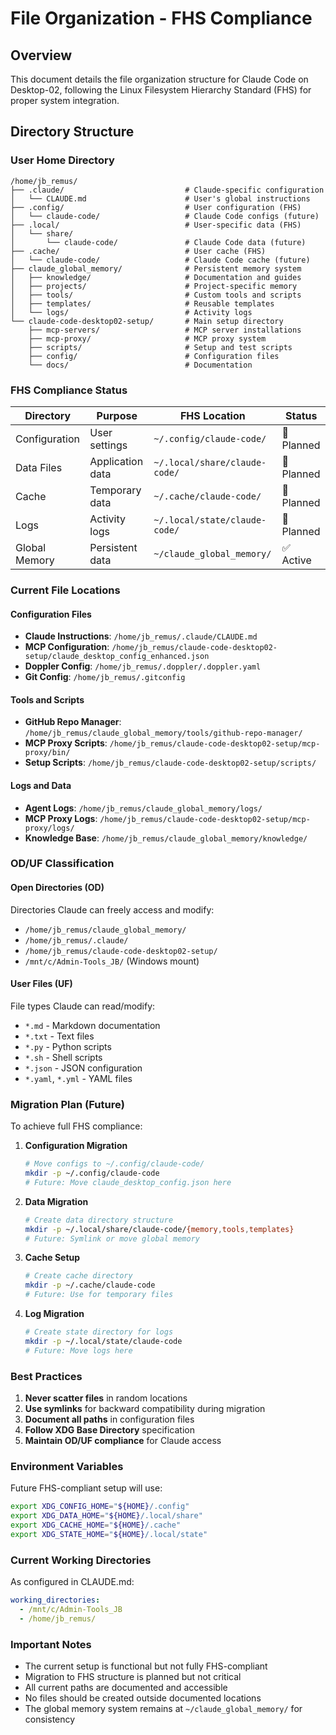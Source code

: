 # File Organization - FHS Compliance

## Overview
This document details the file organization structure for Claude Code on Desktop-02, following the Linux Filesystem Hierarchy Standard (FHS) for proper system integration.

## Directory Structure

### User Home Directory
```
/home/jb_remus/
├── .claude/                           # Claude-specific configuration
│   └── CLAUDE.md                      # User's global instructions
├── .config/                           # User configuration (FHS)
│   └── claude-code/                   # Claude Code configs (future)
├── .local/                            # User-specific data (FHS)
│   └── share/                         
│       └── claude-code/               # Claude Code data (future)
├── .cache/                            # User cache (FHS)
│   └── claude-code/                   # Claude Code cache (future)
├── claude_global_memory/              # Persistent memory system
│   ├── knowledge/                     # Documentation and guides
│   ├── projects/                      # Project-specific memory
│   ├── tools/                         # Custom tools and scripts
│   ├── templates/                     # Reusable templates
│   └── logs/                          # Activity logs
└── claude-code-desktop02-setup/       # Main setup directory
    ├── mcp-servers/                   # MCP server installations
    ├── mcp-proxy/                     # MCP proxy system
    ├── scripts/                       # Setup and test scripts
    ├── config/                        # Configuration files
    └── docs/                          # Documentation
```

### FHS Compliance Status

| Directory | Purpose | FHS Location | Status |
|-----------|---------|--------------|--------|
| Configuration | User settings | `~/.config/claude-code/` | 🔄 Planned |
| Data Files | Application data | `~/.local/share/claude-code/` | 🔄 Planned |
| Cache | Temporary data | `~/.cache/claude-code/` | 🔄 Planned |
| Logs | Activity logs | `~/.local/state/claude-code/` | 🔄 Planned |
| Global Memory | Persistent data | `~/claude_global_memory/` | ✅ Active |

### Current File Locations

#### Configuration Files
- **Claude Instructions**: `/home/jb_remus/.claude/CLAUDE.md`
- **MCP Configuration**: `/home/jb_remus/claude-code-desktop02-setup/claude_desktop_config_enhanced.json`
- **Doppler Config**: `/home/jb_remus/.doppler/.doppler.yaml`
- **Git Config**: `/home/jb_remus/.gitconfig`

#### Tools and Scripts
- **GitHub Repo Manager**: `/home/jb_remus/claude_global_memory/tools/github-repo-manager/`
- **MCP Proxy Scripts**: `/home/jb_remus/claude-code-desktop02-setup/mcp-proxy/bin/`
- **Setup Scripts**: `/home/jb_remus/claude-code-desktop02-setup/scripts/`

#### Logs and Data
- **Agent Logs**: `/home/jb_remus/claude_global_memory/logs/`
- **MCP Proxy Logs**: `/home/jb_remus/claude-code-desktop02-setup/mcp-proxy/logs/`
- **Knowledge Base**: `/home/jb_remus/claude_global_memory/knowledge/`

### OD/UF Classification

#### Open Directories (OD)
Directories Claude can freely access and modify:
- `/home/jb_remus/claude_global_memory/`
- `/home/jb_remus/.claude/`
- `/home/jb_remus/claude-code-desktop02-setup/`
- `/mnt/c/Admin-Tools_JB/` (Windows mount)

#### User Files (UF)
File types Claude can read/modify:
- `*.md` - Markdown documentation
- `*.txt` - Text files
- `*.py` - Python scripts
- `*.sh` - Shell scripts
- `*.json` - JSON configuration
- `*.yaml`, `*.yml` - YAML files

### Migration Plan (Future)

To achieve full FHS compliance:

1. **Configuration Migration**
   ```bash
   # Move configs to ~/.config/claude-code/
   mkdir -p ~/.config/claude-code
   # Future: Move claude_desktop_config.json here
   ```

2. **Data Migration**
   ```bash
   # Create data directory structure
   mkdir -p ~/.local/share/claude-code/{memory,tools,templates}
   # Future: Symlink or move global memory
   ```

3. **Cache Setup**
   ```bash
   # Create cache directory
   mkdir -p ~/.cache/claude-code
   # Future: Use for temporary files
   ```

4. **Log Migration**
   ```bash
   # Create state directory for logs
   mkdir -p ~/.local/state/claude-code
   # Future: Move logs here
   ```

### Best Practices

1. **Never scatter files** in random locations
2. **Use symlinks** for backward compatibility during migration
3. **Document all paths** in configuration files
4. **Follow XDG Base Directory** specification
5. **Maintain OD/UF compliance** for Claude access

### Environment Variables

Future FHS-compliant setup will use:
```bash
export XDG_CONFIG_HOME="${HOME}/.config"
export XDG_DATA_HOME="${HOME}/.local/share"
export XDG_CACHE_HOME="${HOME}/.cache"
export XDG_STATE_HOME="${HOME}/.local/state"
```

### Current Working Directories

As configured in CLAUDE.md:
```yaml
working_directories:
  - /mnt/c/Admin-Tools_JB
  - /home/jb_remus/
```

### Important Notes

- The current setup is functional but not fully FHS-compliant
- Migration to FHS structure is planned but not critical
- All current paths are documented and accessible
- No files should be created outside documented locations
- The global memory system remains at `~/claude_global_memory/` for consistency